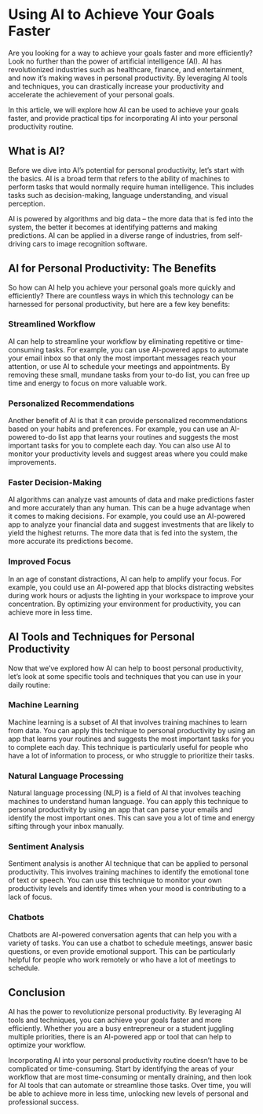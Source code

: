 # Using AI to Achieve Your Goals Faster

Are you looking for a way to achieve your goals faster and more efficiently? Look no further than the power of artificial intelligence (AI). AI has revolutionized industries such as healthcare, finance, and entertainment, and now it’s making waves in personal productivity. By leveraging AI tools and techniques, you can drastically increase your productivity and accelerate the achievement of your personal goals.

In this article, we will explore how AI can be used to achieve your goals faster, and provide practical tips for incorporating AI into your personal productivity routine.

## What is AI?

Before we dive into AI’s potential for personal productivity, let’s start with the basics. AI is a broad term that refers to the ability of machines to perform tasks that would normally require human intelligence. This includes tasks such as decision-making, language understanding, and visual perception.

AI is powered by algorithms and big data – the more data that is fed into the system, the better it becomes at identifying patterns and making predictions. AI can be applied in a diverse range of industries, from self-driving cars to image recognition software.

## AI for Personal Productivity: The Benefits

So how can AI help you achieve your personal goals more quickly and efficiently? There are countless ways in which this technology can be harnessed for personal productivity, but here are a few key benefits:

### Streamlined Workflow

AI can help to streamline your workflow by eliminating repetitive or time-consuming tasks. For example, you can use AI-powered apps to automate your email inbox so that only the most important messages reach your attention, or use AI to schedule your meetings and appointments. By removing these small, mundane tasks from your to-do list, you can free up time and energy to focus on more valuable work.

### Personalized Recommendations

Another benefit of AI is that it can provide personalized recommendations based on your habits and preferences. For example, you can use an AI-powered to-do list app that learns your routines and suggests the most important tasks for you to complete each day. You can also use AI to monitor your productivity levels and suggest areas where you could make improvements.

### Faster Decision-Making

AI algorithms can analyze vast amounts of data and make predictions faster and more accurately than any human. This can be a huge advantage when it comes to making decisions. For example, you could use an AI-powered app to analyze your financial data and suggest investments that are likely to yield the highest returns. The more data that is fed into the system, the more accurate its predictions become.

### Improved Focus

In an age of constant distractions, AI can help to amplify your focus. For example, you could use an AI-powered app that blocks distracting websites during work hours or adjusts the lighting in your workspace to improve your concentration. By optimizing your environment for productivity, you can achieve more in less time.

## AI Tools and Techniques for Personal Productivity

Now that we’ve explored how AI can help to boost personal productivity, let’s look at some specific tools and techniques that you can use in your daily routine:

### Machine Learning

Machine learning is a subset of AI that involves training machines to learn from data. You can apply this technique to personal productivity by using an app that learns your routines and suggests the most important tasks for you to complete each day. This technique is particularly useful for people who have a lot of information to process, or who struggle to prioritize their tasks.

### Natural Language Processing

Natural language processing (NLP) is a field of AI that involves teaching machines to understand human language. You can apply this technique to personal productivity by using an app that can parse your emails and identify the most important ones. This can save you a lot of time and energy sifting through your inbox manually.

### Sentiment Analysis

Sentiment analysis is another AI technique that can be applied to personal productivity. This involves training machines to identify the emotional tone of text or speech. You can use this technique to monitor your own productivity levels and identify times when your mood is contributing to a lack of focus.

### Chatbots

Chatbots are AI-powered conversation agents that can help you with a variety of tasks. You can use a chatbot to schedule meetings, answer basic questions, or even provide emotional support. This can be particularly helpful for people who work remotely or who have a lot of meetings to schedule.

## Conclusion

AI has the power to revolutionize personal productivity. By leveraging AI tools and techniques, you can achieve your goals faster and more efficiently. Whether you are a busy entrepreneur or a student juggling multiple priorities, there is an AI-powered app or tool that can help to optimize your workflow.

Incorporating AI into your personal productivity routine doesn’t have to be complicated or time-consuming. Start by identifying the areas of your workflow that are most time-consuming or mentally draining, and then look for AI tools that can automate or streamline those tasks. Over time, you will be able to achieve more in less time, unlocking new levels of personal and professional success.